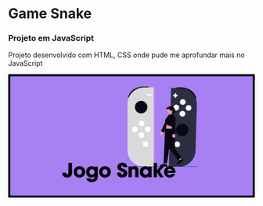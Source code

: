 <h1>Game Snake</h1>
<h3>Projeto em JavaScript</h3>
<p>Projeto desenvolvido com HTML, CSS onde pude me aprofundar mais no JavaScript</p>
<img src="/assets/Jogo Snake.png">






